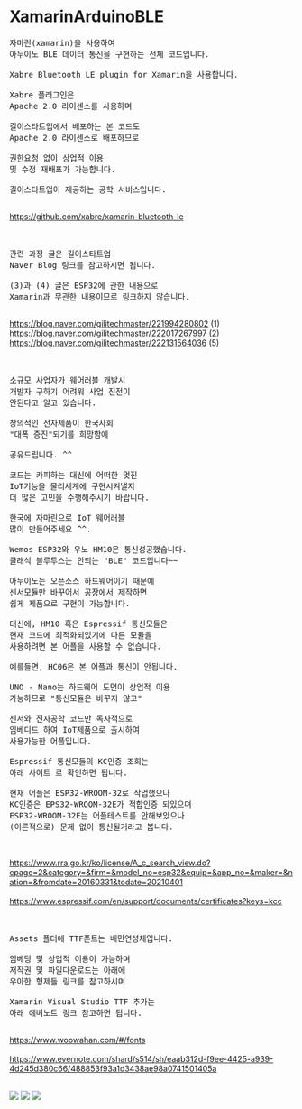 # XamarinArduinoBLE
<pre>
자마린(xamarin)을 사용하여
아두이노 BLE 데이터 통신을 구현하는 전체 코드입니다.

Xabre Bluetooth LE plugin for Xamarin을 사용합니다.

Xabre 플러그인은
Apache 2.0 라이센스를 사용하며

길이스타트업에서 배포하는 본 코드도
Apache 2.0 라이센스로 배포하므로

권한요청 없이 상업적 이용
및 수정 재배포가 가능합니다.

길이스타트업이 제공하는 공학 서비스입니다.

</pre>

https://github.com/xabre/xamarin-bluetooth-le
<br><br>

<pre>

관련 과정 글은 길이스타트업
Naver Blog 링크를 참고하시면 됩니다.

(3)과 (4) 글은 ESP32에 관한 내용으로
Xamarin과 무관한 내용이므로 링크하지 않습니다.

</pre>

https://blog.naver.com/gilitechmaster/221994280802 (1)
<br>
https://blog.naver.com/gilitechmaster/222017267997 (2)
<br>
https://blog.naver.com/gilitechmaster/222131564036 (5)
<br><br>


<pre>

소규모 사업자가 웨어러블 개발시
개발자 구하기 어려워 사업 진전이
안된다고 알고 있습니다.

창의적인 전자제품이 한국사회
"대폭 증진"되기를 희망함에

공유드립니다. ^^

코드는 카피하는 대신에 어떠한 멋진
IoT기능을 물리세계에 구현시켜낼지
더 많은 고민을 수행해주시기 바랍니다.

한국에 자마린으로 IoT 웨어러블
많이 만들어주세요 ^^.

Wemos ESP32와 우노 HM10은 통신성공했습니다.
클래식 블루투스는 안되는 "BLE" 코드입니다~~

아두이노는 오픈소스 하드웨어이기 때문에
센서모듈만 바꾸어서 공장에서 제작하면
쉽게 제품으로 구현이 가능합니다.

대신에, HM10 혹은 Espressif 통신모듈은
현재 코드에 최적화되있기에 다른 모듈을
사용하려면 본 어플을 사용할 수 없습니다.

예를들면, HC06은 본 어플과 통신이 안됩니다.

UNO - Nano는 하드웨어 도면이 상업적 이용
가능하므로 "통신모듈은 바꾸지 않고"

센서와 전자공학 코드만 독자적으로
임베디드 하여 IoT제품으로 출시하여
사용가능한 어플입니다.

Espressif 통신모듈의 KC인증 조회는
아래 사이트 로 확인하면 됩니다.

현재 어플은 ESP32-WROOM-32로 작업했으나
KC인증은 EPS32-WROOM-32E가 적합인증 되있으며
ESP32-WROOM-32E는 어플테스트를 안해보았으나
(이론적으로) 문제 없이 통신될거라고 봅니다.


</pre>

https://www.rra.go.kr/ko/license/A_c_search_view.do?cpage=2&category=&firm=&model_no=esp32&equip=&app_no=&maker=&nation=&fromdate=20160331&todate=20210401
<br><br>
https://www.espressif.com/en/support/documents/certificates?keys=kcc
<br><br>

<pre>

Assets 폴더에 TTF폰트는 배민연성체입니다.

임베딩 및 상업적 이용이 가능하며
저작권 및 파일다운로드는 아래에
우아한 형제들 링크를 참고하시며

Xamarin Visual Studio TTF 추가는
아래 에버노트 링크 참고하면 됩니다.

</pre>

https://www.woowahan.com/#/fonts
<br><br>
https://www.evernote.com/shard/s514/sh/eaab312d-f9ee-4425-a939-4d245d380c66/488853f93a1d3438ae98a0741501405a
<br><br>


</pre>

<img src="https://mblogthumb-phinf.pstatic.net/MjAyMDEwMzFfMjEx/MDAxNjA0MDc4MTUwMzk4.nmEYkiw9SRAtrnfN12wrNG07F8xUaNBXvXqdtUvqa_Ag.9jRyKElsdkA8dYGiDPaHSBkzSN4Nv1lT-FbqlVczz7Ag.GIF.gilitechmaster/%25EC%259E%2590%25EB%25A7%2588%25EB%25A6%25B0_%25EC%2595%2584%25EB%2591%2590%25EC%259D%25B4%25EB%2585%25B8_5_1.gif?type=w800">
<img src="https://mblogthumb-phinf.pstatic.net/MjAyMDEwMzFfMjI4/MDAxNjA0MDc4MzgzMDM5.Ne1qZ_7F7wvFcVTkIxe7vxTBAdX7PUnXtICm60D-Ryog.WeRSrncsrjYtzlIHDdY1kdsMS6AXmVkTqYgZRLOgQr0g.GIF.gilitechmaster/%25EC%259E%2590%25EB%25A7%2588%25EB%25A6%25B0_%25EC%2595%2584%25EB%2591%2590%25EC%259D%25B4%25EB%2585%25B8_5_2.gif?type=w800">
<img src="https://mblogthumb-phinf.pstatic.net/MjAyMDEwMzFfMjM3/MDAxNjA0MDc4NDU3ODg0.573Vtp17WCDKgT_vDaN-HSYYAGs-RETYus5BSUGcrKUg.9cfB8wY5imxaXB_mJWcUBV47az1rlqq5-gb51t0iyhEg.GIF.gilitechmaster/%25EC%259E%2590%25EB%25A7%2588%25EB%25A6%25B0_%25EC%2595%2584%25EB%2591%2590%25EC%259D%25B4%25EB%2585%25B8_5_3.gif?type=w800">
